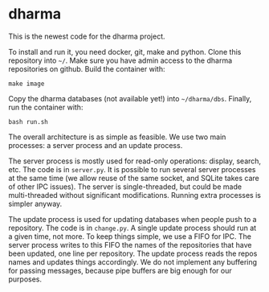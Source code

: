 # dharma

This is the newest code for the dharma project.

To install and run it, you need docker, git, make and python. Clone this
repository into `~/`. Make sure you have admin access to the dharma
repositories on github. Build the container with:

	make image

Copy the dharma databases (not available yet!) into `~/dharma/dbs`. Finally, run
the container with:

	bash run.sh

The overall architecture is as simple as feasible. We use two main processes: a
server process and an update process.

The server process is mostly used for read-only operations: display, search,
etc. The code is in `server.py`. It is possible to run several server processes
at the same time (we allow reuse of the same socket, and SQLite takes care of
other IPC issues). The server is single-threaded, but could be made
multi-threaded without significant modifications. Running extra processes is
simpler anyway.

The update process is used for updating databases when people push to a
repository. The code is in `change.py`. A single update process should run at a
given time, not more. To keep things simple, we use a FIFO for IPC. The server
process writes to this FIFO the names of the repositories that have been
updated, one line per repository. The update process reads the repos names and
updates things accordingly. We do not implement any buffering for passing
messages, because pipe buffers are big enough for our purposes.
